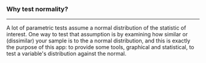 ### Why test normality?

* * *

A lot of parametric tests assume a normal distribution of the statistic of
interest. One way to test that assumption is by examining how similar or
(dissimilar) your sample is to the a normal distribution, and this is exactly
the purpose of this app: to provide some tools, graphical and statistical, to
test a variable's distribution against the normal.